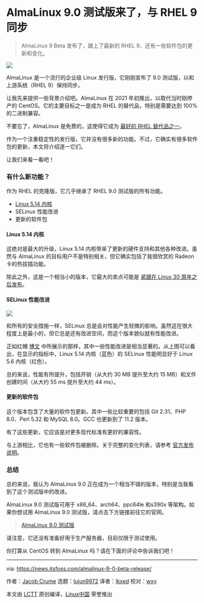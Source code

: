 [#]: subject: "AlmaLinux 9.0 Beta Is Here, Ready to Replace to RHEL 9"
[#]: via: "https://news.itsfoss.com/almalinux-9-0-beta-release/"
[#]: author: "Jacob Crume https://news.itsfoss.com/author/jacob/"
[#]: collector: "lujun9972"
[#]: translator: "lkxed"
[#]: reviewer: "wxy"
[#]: publisher: "wxy"
[#]: url: "https://linux.cn/article-14500-1.html"

AlmaLinux 9.0 测试版来了，与 RHEL 9 同步
======

> AlmaLinux 9 Beta 发布了，跟上了最新的 RHEL 9，还有一些软件包的更新和变化。

![](https://news.itsfoss.com/wp-content/uploads/2022/04/almalinux-9-beta.jpg)

AlmaLinux 是一个流行的企业级 Linux 发行版，它刚刚宣布了 9.0 测试版，以和上游系统（RHEL 9）保持同步。

让我先来提供一些背景介绍吧。AlmaLinux 在 2021 年初推出，以取代当时刚停产的 CentOS。它的主要目标之一是成为 RHEL 的替代品，特别是需要达到 100% 的二进制兼容。

不要忘了，AlmaLinux 是免费的，这使得它成为 [最好的 RHEL 替代品之一][1]。

作为一个注重稳定性的发行版，它并没有很多新的功能。不过，它确实有很多软件包的更新，本文将介绍逐一它们。

让我们来看一看吧！

### 有什么新功能？

作为 RHEL 的克隆版，它几乎继承了 RHEL 9.0 测试版的所有功能。

  * [Linux 5.14 内核][2]
  * SELinux 性能改进
  * 更新的软件包

#### Linux 5.14 内核

这绝对是最大的升级，Linux 5.14 内核带来了更新的硬件支持和其他各种改进。虽然与 AlmaLinux 的目标用户不是特别相关，但它确实包括了我很欣赏的 Radeon 卡的热拔插功能。

除此之外，这是一个相当小的版本，它最大的卖点可能是 [紧跟在 Linux 30 周年之后发布][2]。

#### SELinux 性能改进

![][3]

和所有的安全措施一样，SELinux 总是会对性能产生轻微的影响。虽然这在很大程度上是最小的，但它总是还有改进空间，而这个版本貌似就有性能改进。

正如红帽 [博文][4] 中所展示的那样，其中一些性能改进是相当显著的。从上图可以看出，在显示的指标中，Linux 5.14 内核（蓝色）的 SELinux 性能明显好于 Linux 5.6 内核（红色）。

总的来说，性能有所提升，包括开销（从大约 30 MB 提升至大约 15 MB）和文件创建时间（从大约 55 ms 提升至大约 44 ms）。

#### 更新的软件包

这个版本包含了大量的软件包更新。其中一些比较重要的包括 Git 2.31、PHP 8.0、Perl 5.32 和 MySQL 8.0。GCC 也更新到了 11.2 版本。

有了这些更新，它应该是对更多现代标准有更好的兼容性。

与上游相比，它也有一些软件包被删除。关于完整的变化列表，请参考 [官方发布说明][5]。

### 总结

总的来说，我认为 AlmaLinux 9.0 正在成为一个相当不错的版本，特别是当我看到了这个测试版中的改进。

AlmaLinux 9.0 测试版可用于 x86_64、arch64、ppc64le 和s390x 等架构。如果你想试用 AlmaLinux 9.0 测试版，请点击下方链接前往它的官网。

> [AlmaLinux 9.0 测试版][6]

请注意，它还没有准备好用于生产服务器，目前仅限于测试使用。

你打算从 CentOS 转到 AlmaLinux 吗？请在下面的评论中告诉我们吧！

--------------------------------------------------------------------------------

via: https://news.itsfoss.com/almalinux-9-0-beta-release/

作者：[Jacob Crume][a]
选题：[lujun9972][b]
译者：[lkxed](https://github.com/lkxed)
校对：[wxy](https://github.com/wxy)

本文由 [LCTT](https://github.com/LCTT/TranslateProject) 原创编译，[Linux中国](https://linux.cn/) 荣誉推出

[a]: https://news.itsfoss.com/author/jacob/
[b]: https://github.com/lujun9972
[1]: https://itsfoss.com/rhel-based-server-distributions/
[2]: https://news.itsfoss.com/kernel-5-14-release/
[3]: https://news.itsfoss.com/wp-content/uploads/2022/04/SELinux-Performance.jpg
[4]: https://www.redhat.com/en/blog/improving-performance-and-space-efficiency-selinux
[5]: https://wiki.almalinux.org/release-notes/9.0-beta.html
[6]: https://mirrors.almalinux.org/isos.html
